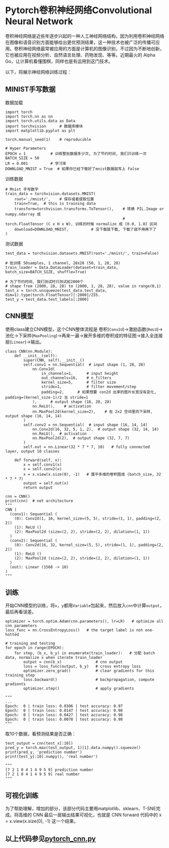 # Pytorch卷积神经网络Convolutional Neural Network #

卷积神经网络是近些年逐步兴起的一种人工神经网络结构，因为利用卷积神经网络在图像和语音识别方面能够给出更优预测结果，这一种技术也被广泛的传播可应用。卷积神经网络最常被应用的方面是计算机的图像识别，不过因为不断地创新，它也被应用在视频分析、自然语言处理、药物发现、等等。近期最火的 Alpha Go，让计算机看懂围棋，同样也是有运用到这门技术。

以下，将展示神经网络训练过程：

## MINIST手写数据 ##
数据加载

	import torch
	import torch.nn as nn
	import torch.utils.data as Data
	import torchvision      # 数据库模块
	import matplotlib.pyplot as plt

	torch.manual_seed(1)    # reproducible

	# Hyper Parameters
	EPOCH = 1           # 训练整批数据多少次, 为了节约时间, 我们只训练一次
	BATCH_SIZE = 50
	LR = 0.001          # 学习率
	DOWNLOAD_MNIST = True  # 如果你已经下载好了mnist数据就写上 False

训练数据

	# Mnist 手写数字
	train_data = torchvision.datasets.MNIST(
	    root='./mnist/',    # 保存或者提取位置
	    train=True,  # this is training data
	    transform=torchvision.transforms.ToTensor(),    # 转换 PIL.Image or numpy.ndarray 成
	                                                    # torch.FloatTensor (C x H x W), 训练的时候 normalize 成 [0.0, 1.0] 区间
	    download=DOWNLOAD_MNIST,          # 没下载就下载, 下载了就不用再下了
	)

测试数据

	test_data = torchvision.datasets.MNIST(root='./mnist/', train=False)
	
	# 批训练 50samples, 1 channel, 28x28 (50, 1, 28, 28)
	train_loader = Data.DataLoader(dataset=train_data, batch_size=BATCH_SIZE, shuffle=True)
	
	# 为了节约时间, 我们测试时只测试前2000个
	# shape from (2000, 28, 28) to (2000, 1, 28, 28), value in range(0,1)
	test_x = torch.unsqueeze(test_data.test_data, dim=1).type(torch.FloatTensor)[:2000]/255.   
	test_y = test_data.test_labels[:2000]

## CNN模型 ##

使用class建立CNN模型，这个CNN整体流程是 卷积(`Conv2d`)->激励函数(`ReLU`)->池化->下采样(`MaxPooling`)->再来一遍->展开多维的卷积成的特征图->接入全连接层(`Linear`)->输出。

	class CNN(nn.Module):
	    def __init__(self):
	        super(CNN, self).__init__()
	        self.conv1 = nn.Sequential(  # input shape (1, 28, 28)
	            nn.Conv2d(
	                in_channels=1,      # input height
	                out_channels=16,    # n_filters
	                kernel_size=5,      # filter size
	                stride=1,           # filter movement/step
	                padding=2,      # 如果想要 con2d 出来的图片长宽没有变化, padding=(kernel_size-1)/2 当 stride=1
	            ),      # output shape (16, 28, 28)
	            nn.ReLU(),    # activation
	            nn.MaxPool2d(kernel_size=2),    # 在 2x2 空间里向下采样, output shape (16, 14, 14)
	        )
	        self.conv2 = nn.Sequential(  # input shape (16, 14, 14)
	            nn.Conv2d(16, 32, 5, 1, 2),  # output shape (32, 14, 14)
	            nn.ReLU(),  # activation
	            nn.MaxPool2d(2),  # output shape (32, 7, 7)
	        )
	        self.out = nn.Linear(32 * 7 * 7, 10)   # fully connected layer, output 10 classes
	
	    def forward(self, x):
	        x = self.conv1(x)
	        x = self.conv2(x)
	        x = x.view(x.size(0), -1)   # 展平多维的卷积图成 (batch_size, 32 * 7 * 7)
	        output = self.out(x)
	        return output
	
	cnn = CNN()
	print(cnn)  # net architecture
	"""
	CNN (
	  (conv1): Sequential (
	    (0): Conv2d(1, 16, kernel_size=(5, 5), stride=(1, 1), padding=(2, 2))
	    (1): ReLU ()
	    (2): MaxPool2d (size=(2, 2), stride=(2, 2), dilation=(1, 1))
	  )
	  (conv2): Sequential (
	    (0): Conv2d(16, 32, kernel_size=(5, 5), stride=(1, 1), padding=(2, 2))
	    (1): ReLU ()
	    (2): MaxPool2d (size=(2, 2), stride=(2, 2), dilation=(1, 1))
	  )
	  (out): Linear (1568 -> 10)
	)
	"""
## 训练 ##
开始CNN模型的训练，将`x`，`y`都用`Variable`包起来，然后放入`cnn`中计算`output`，最后再看误差。

	optimizer = torch.optim.Adam(cnn.parameters(), lr=LR)   # optimize all cnn parameters
	loss_func = nn.CrossEntropyLoss()   # the target label is not one-hotted
	
	# training and testing
	for epoch in range(EPOCH):
	    for step, (b_x, b_y) in enumerate(train_loader):   # 分配 batch data, normalize x when iterate train_loader
	        output = cnn(b_x)               # cnn output
	        loss = loss_func(output, b_y)   # cross entropy loss
	        optimizer.zero_grad()           # clear gradients for this training step
	        loss.backward()                 # backpropagation, compute gradients
	        optimizer.step()                # apply gradients
	
	"""
	...
	Epoch:  0 | train loss: 0.0306 | test accuracy: 0.97
	Epoch:  0 | train loss: 0.0147 | test accuracy: 0.98
	Epoch:  0 | train loss: 0.0427 | test accuracy: 0.98
	Epoch:  0 | train loss: 0.0078 | test accuracy: 0.98
	"""

取10个数据，看预测结果是否正确：

	test_output = cnn(test_x[:10])
	pred_y = torch.max(test_output, 1)[1].data.numpy().squeeze()
	print(pred_y, 'prediction number')
	print(test_y[:10].numpy(), 'real number')
	
	"""
	[7 2 1 0 4 1 4 9 5 9] prediction number
	[7 2 1 0 4 1 4 9 5 9] real number
	"""


## 可视化训练 ##
为了帮助理解，增加的部分，该部分代码主要用matplotlib、sklearn、T-SNE完成。将高维的 CNN 最后一层输出结果可视化，也就是 CNN forward 代码中的 x = x.view(x.size(0), -1) 这一个结果。

## 以上代码参见[pytorch_cnn.py](https://github.com/M-youyou/pytorch.dl/blob/master/pytorch_cnn.py) ##